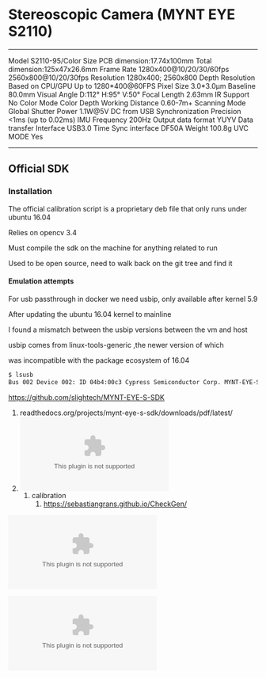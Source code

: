 # Stereoscopic Camera (MYNT EYE S2110)

  --------------------------- ---------------------------------------------------------
  Model                       S2110-95/Color
  Size                        PCB dimension:17.74x100mm Total dimension:125x47x26.6mm
  Frame Rate                  1280x400@10/20/30/60fps 2560x800@10/20/30fps
  Resolution                  1280x400; 2560x800
  Depth Resolution            Based on CPU/GPU Up to 1280\*400@60FPS
  Pixel Size                  3.0\*3.0μm
  Baseline                    80.0mm
  Visual Angle                D:112° H:95° V:50°
  Focal Length                2.63mm
  IR Support                  No
  Color Mode                  Color
  Depth Working Distance      0.60-7m+
  Scanning Mode               Global Shutter
  Power                       1.1W@5V DC from USB
  Synchronization Precision   \<1ms (up to 0.02ms)
  IMU Frequency               200Hz
  Output data format          YUYV
  Data transfer Interface     USB3.0
  Time Sync interface         DF50A
  Weight                      100.8g
  UVC MODE                    Yes
  --------------------------- ---------------------------------------------------------

## Official SDK

### Installation

The official calibration script is a proprietary deb file that only runs
under ubuntu 16.04

Relies on opencv 3.4

Must compile the sdk on the machine for anything related to run

Used to be open source, need to walk back on the git tree and find it

#### Emulation attempts

For usb passthrough in docker we need usbip, only available after kernel
5.9

After updating the ubuntu 16.04 kernel to mainline

I found a mismatch between the usbip versions between the vm and host

usbip comes from linux-tools-generic ,the newer version of which

was incompatible with the package ecosystem of 16.04

``` bash
$ lsusb
Bus 002 Device 002: ID 04b4:00c3 Cypress Semiconductor Corp. MYNT-EYE-S2110
```

<https://github.com/slightech/MYNT-EYE-S-SDK>

1.  readthedocs.org/projects/mynt-eye-s-sdk/downloads/pdf/latest/
2.  ![mynt_eye_s_标定工具使用说明_1\_.docx](/tamiwiki/projects/mynt-eye-s2110/mynt_eye_s_标定工具使用说明_1_.docx)
    1.  calibration
        1.  <https://sebastiangrans.github.io/CheckGen/>

![mynteye-s-calibrator-opencv-ros-kinetic-1.0.0_amd64.deb-20230524t215348z-001.zip](/tamiwiki/projects/mynt-eye-s2110/mynteye-s-calibrator-opencv-ros-kinetic-1.0.0_amd64.deb-20230524t215348z-001.zip)

![mynteye-s-calibrator-opencv-official-1.0.0_amd64.deb-20230524t215342z-001.zip](/tamiwiki/projects/mynt-eye-s2110/mynteye-s-calibrator-opencv-official-1.0.0_amd64.deb-20230524t215342z-001.zip)
